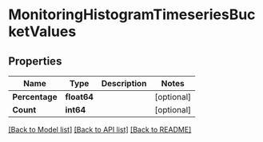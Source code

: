 # MonitoringHistogramTimeseriesBucketValues

## Properties
Name | Type | Description | Notes
------------ | ------------- | ------------- | -------------
**Percentage** | **float64** |  | [optional] 
**Count** | **int64** |  | [optional] 

[[Back to Model list]](../README.md#documentation-for-models) [[Back to API list]](../README.md#documentation-for-api-endpoints) [[Back to README]](../README.md)



